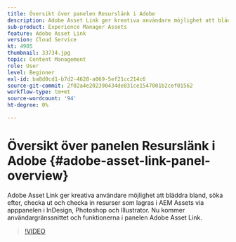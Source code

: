 ```yaml
---
title: Översikt över panelen Resurslänk i Adobe
description: Adobe Asset Link ger kreativa användare möjlighet att bläddra bland, söka efter, checka ut och checka in resurser som lagras i AEM Assets via apppanelen i InDesign, Photoshop och Illustrator. Nu kommer användargränssnittet och funktionerna i panelen Adobe Asset Link.
sub-product: Experience Manager Assets
feature: Adobe Asset Link
version: Cloud Service
kt: 4905
thumbnail: 33734.jpg
topic: Content Management
role: User
level: Beginner
exl-id: ba8d0cd1-b7d2-4628-a069-5ef21cc214c6
source-git-commit: 2f02a4e202390434de831ce1547001b2cef01562
workflow-type: tm+mt
source-wordcount: '94'
ht-degree: 0%

---
```


# Översikt över panelen Resurslänk i Adobe {#adobe-asset-link-panel-overview}

Adobe Asset Link ger kreativa användare möjlighet att bläddra bland, söka efter, checka ut och checka in resurser som lagras i AEM Assets via apppanelen i InDesign, Photoshop och Illustrator. Nu kommer användargränssnittet och funktionerna i panelen Adobe Asset Link.

>[!VIDEO](https://video.tv.adobe.com/v/33734/?quality=12)
